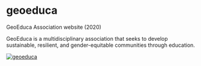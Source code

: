 # geoeduca
GeoEduca Association website (2020)

GeoEduca is a multidisciplinary association that seeks to develop sustainable, resilient, and gender-equitable communities through education.

<p>
  <a href="#">
    <img src="https://github-production-user-asset-6210df.s3.amazonaws.com/52969662/282338291-54dab122-9660-47f9-911d-2be1fd9cf1eb.jpg" alt="geoeduca">
  </a>
</p>
